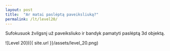 ```yaml
---
layout: post
title:  "Ar matai paslėptą paveiksliuką?"
permalink: /lt/level20/
---
```

Sufokusuok žvilgsnį už paveiksliuko ir bandyk pamatyti paslėptą 3d objektą.

![Level 20]({{ site.url }}/assets/level_20.png)